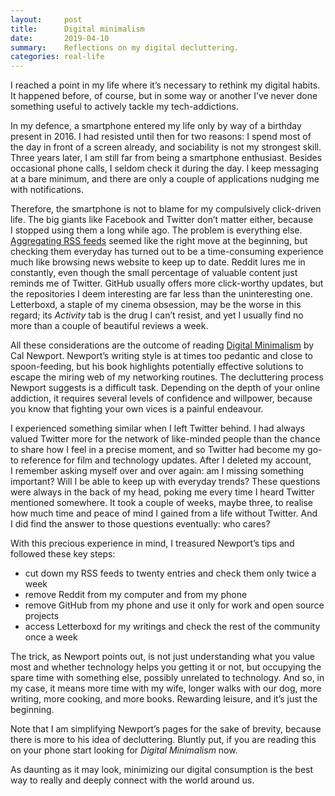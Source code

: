 ```yaml
---
layout:     post
title:      Digital minimalism
date:       2019-04-10
summary:    Reflections on my digital decluttering.
categories: real-life
---
```


I reached a point in my life where it’s necessary to rethink my digital habits.
It happened before, of course, but in some way or another I’ve never done
something useful to actively tackle my tech-addictions.

In my defence, a smartphone entered my life only by way of a birthday present
in 2016. I had resisted until then for two reasons: I spend most of the day in
front of a screen already, and sociability is not my strongest skill. Three
years later, I am still far from being a smartphone enthusiast. Besides
occasional phone calls, I seldom check it during the day. I keep messaging at a
bare minimum, and there are only a couple of applications nudging me with
notifications.

Therefore, the smartphone is not to blame for my compulsively click-driven life.
The big giants like Facebook and Twitter don’t matter either, because I stopped
using them a long while ago. The problem is everything else. [Aggregating RSS
feeds](https://manuel-uberti.github.io/emacs/2017/08/01/elfeed/) seemed like the
right move at the beginning, but checking them everyday has turned out to be a
time-consuming experience much like browsing news website to keep up to date.
Reddit lures me in constantly, even though the small percentage of valuable
content just reminds me of Twitter. GitHub usually offers more click-worthy
updates, but the repositories I deem interesting are far less than the
uninteresting one. Letterboxd, a staple of my cinema obsession, may be the worse
in this regard; its *Activity* tab is the drug I can’t resist, and yet I usually
find no more than a couple of beautiful reviews a week.

All these considerations are the outcome of reading [Digital
Minimalism](https://www.goodreads.com/book/show/40672036-digital-minimalism) by
Cal Newport. Newport’s writing style is at times too pedantic and close to
spoon-feeding, but his book highlights potentially effective solutions to escape
the miring web of my networking routines. The decluttering process Newport
suggests is a difficult task. Depending on the depth of your online addiction,
it requires several levels of confidence and willpower, because you know that
fighting your own vices is a painful endeavour.

I experienced something similar when I left Twitter behind. I had always valued
Twitter more for the network of like-minded people than the chance to share how
I feel in a precise moment, and so Twitter had become my go-to reference for
film and technology updates. After I deleted my account, I remember asking
myself over and over again: am I missing something important? Will I be able to
keep up with everyday trends? These questions were always in the back of my
head, poking me every time I heard Twitter mentioned somewhere. It took a couple
of weeks, maybe three, to realise how much time and peace of mind I gained from
a life without Twitter. And I did find the answer to those questions eventually:
who cares?

With this precious experience in mind, I treasured Newport’s tips and followed
these key steps:

- cut down my RSS feeds to twenty entries and check them only twice a week
- remove Reddit from my computer and from my phone
- remove GitHub from my phone and use it only for work and open source projects
- access Letterboxd for my writings and check the rest of the community once a
  week

The trick, as Newport points out, is not just understanding what you value most
and whether technology helps you getting it or not, but occupying the spare time
with something else, possibly unrelated to technology. And so, in my case, it
means more time with my wife, longer walks with our dog, more writing, more
cooking, and more books. Rewarding leisure, and it’s just the beginning.

Note that I am simplifying Newport’s pages for the sake of brevity, because
there is more to his idea of decluttering. Bluntly put, if you are reading this
on your phone start looking for *Digital Minimalism* now.

As daunting as it may look, minimizing our digital consumption is the best way
to really and deeply connect with the world around us.
